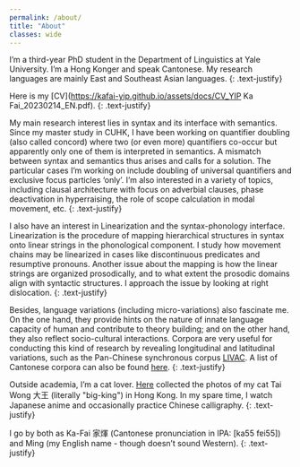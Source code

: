 ```yaml
---
permalink: /about/
title: "About"
classes: wide
---
```


I’m a third-year PhD student in the Department of Linguistics at Yale University. I’m a Hong Konger and speak Cantonese. My research languages are mainly East and Southeast Asian languages.
{: .text-justify}

Here is my [CV](https://kafai-yip.github.io/assets/docs/CV_YIP Ka Fai_20230214_EN.pdf).
{: .text-justify}

My main research interest lies in syntax and its interface with semantics. Since my master study in CUHK, I have been working on quantifier doubling (also called concord) where two (or even more) quantifiers co-occur but apparently only one of them is interpreted in semantics. A mismatch between syntax and semantics thus arises and calls for a solution. The particular cases I’m working on include doubling of universal quantifiers and exclusive focus particles ‘only’. I’m also interested in a variety of topics, including clausal architecture with focus on adverbial clauses, phase deactivation in hyperraising, the role of scope calculation in modal movement, etc.
{: .text-justify}

I also have an interest in Linearization and the syntax-phonology interface. Linearization is the procedure of mapping hierarchical structures in syntax onto linear strings in the phonological component. I study how movement chains may be linearized in cases like discontinuous predicates and resumptive pronouns. Another issue about the mapping is how the linear strings are organized prosodically, and to what extent the prosodic domains align with syntactic structures. I approach the issue by looking at right dislocation.
{: .text-justify}

Besides, language variations (including micro-variations) also fascinate me. On the one hand, they provide hints on the nature of innate language capacity of human and contribute to theory building; and on the other hand, they also reflect socio-cultural interactions. Corpora are very useful for conducting this kind of research by revealing longitudinal and latitudinal variations, such as the Pan-Chinese synchronous corpus [LIVAC](https://en.wikipedia.org/wiki/LIVAC_Synchronous_Corpus). A list of Cantonese corpora can also be found [here](https://kafai-yip.github.io/links/#cantonese).
{: .text-justify}

Outside academia, I’m a cat lover. [Here](https://kafai-yip.github.io/cats/) collected the photos of my cat Tai Wong 大王 (literally "big-king") in Hong Kong. In my spare time, I watch Japanese anime and occasionally practice Chinese calligraphy. 
{: .text-justify}

I go by both as Ka-Fai 家煇 (Cantonese pronunciation in IPA: [ka55 fɐi55]) and Ming (my English name - though doesn’t sound Western).
{: .text-justify}



